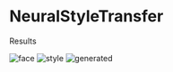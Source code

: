 # NeuralStyleTransfer

Results


![face](https://user-images.githubusercontent.com/75822824/147438962-0ae460ae-abf0-425d-a3e6-59435b0fdeac.png)
![style](https://user-images.githubusercontent.com/75822824/147438971-3549915c-c451-442c-a990-ded61d84334c.png)
![generated](https://user-images.githubusercontent.com/75822824/147438973-99c87fa6-12d9-4aab-9341-6d4b0aa84cdc.png)
